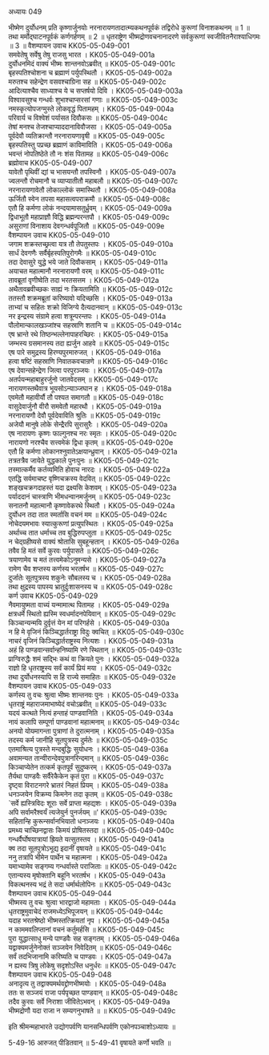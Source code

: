 अध्यायः 049

भीष्मेण दुर्योधनम् प्रति कृष्णार्जुनयोः नरनारायणतादात्म्यकथनपूर्वकं तद्विरोधे कुरूणां विनाशकथनम् ॥ 1 ॥ तथा मर्मोद्घाटनपूर्वकं कर्णगर्हणम् ॥ 2 ॥ धृतराष्ट्रेण भीष्मद्रोणवचनानादरणे सर्वकुरूणां स्वजीवितनैराश्याधिगमः ॥ 3 ॥
वैशम्पायन उवाच 	KK05-05-049-001  
समवेतेषु सर्वेषु तेषु राजसु भारत ।	KK05-05-049-001a  
दुर्योधनमिदं वाक्यं भीष्मः शान्तनवोऽब्रवीत् ॥	KK05-05-049-001c  
बृहस्पतिश्चोशना च ब्रह्माणं पर्युपस्थितौ ।	KK05-05-049-002a  
मरुतश्च सहेन्द्रेण वसवश्चाग्रिना सह ॥	KK05-05-049-002c  
आदित्याश्चैव साध्याश्च ये च सप्तर्षयो दिवि ।	KK05-05-049-003a  
विश्वावसुश्च गन्धर्वः शुभाश्चाप्सरसां गणाः ॥	KK05-05-049-003c  
नमस्कृत्योपजग्मुस्ते लोकवृद्धं पितामहम् ।	KK05-05-049-004a  
परिवार्य च विश्वेशं पर्यासत दिवौकसः ॥	KK05-05-049-004c  
तेषां मनश्च तेजश्चाप्याददानाविवौजसा ।	KK05-05-049-005a  
पूर्वदेवौ व्यतिक्रान्तौ नरनारायणावृषी ॥	KK05-05-049-005c  
बृहस्पतिस्तु पप्रच्छ ब्रह्माणं काविमाविति ।	KK05-05-049-006a  
भवन्तं नोपतिष्ठेते तौ नः शंस पितामह ॥	KK05-05-049-006c  
ब्रह्मोवाच 	KK05-05-049-007  
यावेतौ पृथिवीं द्यां च भासयन्तौ तपस्विनौ ।	KK05-05-049-007a  
ज्वलन्तौ रोचमानौ च व्याप्यातीतौ महाबलौ ॥	KK05-05-049-007c  
नरनारायणावेतौ लोकाल्लोकं समास्थितौ ।	KK05-05-049-008a  
ऊर्जितौ स्वेन तपसा महासत्वपराक्रमौ ॥	KK05-05-049-008c  
एतौ हि कर्मणा लोकं नन्दयामासतुर्ध्रुवम् ।	KK05-05-049-009a  
द्विधाभूतौ महाप्राज्ञौ विद्धि ब्रह्मन्परन्तपौ ।	KK05-05-049-009c  
असुराणां विनाशाय देवगन्धर्वपूजितौ ॥	KK05-05-049-009e  
वैशम्पायन उवाच 	KK05-05-049-010  
जगाम शक्रस्तच्छ्रत्वा यत्र तौ तेपतुस्तपः ।	KK05-05-049-010a  
सार्धं देवगणैः सर्वैर्बृहस्पतिपुरोगमैः ॥	KK05-05-049-010c  
तदा देवासुरे युद्धे भये जाते दिवौकसाम् ।	KK05-05-049-011a  
अयाचत महात्मानौ नरनारायणौ वरम् ॥	KK05-05-049-011c  
तावब्रूतां वृणीष्वेति तदा भरतसत्तम ।	KK05-05-049-012a  
अथैतावब्रवीच्छकः साह्यं नः क्रियतामिति ॥	KK05-05-049-012c  
ततस्तौ शक्रमब्रूतां करिष्यावो यदिच्छसि ।	KK05-05-049-013a  
ताभ्यां च सहितः शक्रो विजिग्ये दैत्यदानवान् ॥	KK05-05-049-013c  
नर इन्द्रस्य संग्रामे हत्वा शत्रून्परन्तपः ।	KK05-05-049-014a  
पौलोमान्कालखञ्जांश्च सहस्राणि शतानि च ॥	KK05-05-049-014c  
एष भ्रान्ते रथे तिष्ठन्भल्लेनापाहरच्छिरः ।	KK05-05-049-015a  
जम्भस्य ग्रसमानस्य तदा ह्यर्जुन आहवे ॥	KK05-05-049-015c  
एष पारे समुद्रस्य हिरण्यपुरमारुजत् ।	KK05-05-049-016a  
हत्वा षष्टिं सहस्राणि निवातकवचान्रणे ॥	KK05-05-049-016c  
एष देवान्सहेन्द्रेण जित्वा परपुरञ्जयः ।	KK05-05-049-017a  
अतर्पयन्महाबाहुरर्जुनो जातवेदसम् ॥	KK05-05-049-017c  
नारायणस्तथैवात्र भूयसोऽन्याञ्जघान ह ।	KK05-05-049-018a  
एवमेतौ महावीर्यौ तौ पश्यत समागतौ ॥	KK05-05-049-018c  
वासुदेवार्जुनौ वीरौ समवेतौ महारथौ ।	KK05-05-049-019a  
नरनारायणौ देवौ पूर्वदेवाविति श्रुतिः ॥	KK05-05-049-019c  
अजेयौ मानुषे लोके सेन्द्रैरपि सुरासुरैः ।	KK05-05-049-020a  
एष नारायणः कृष्णः फाल्गुनश्च नरः स्मृतः ।	KK05-05-049-020c  
नारायणो नरश्चैव सत्त्वमेकं द्विधा कृतम् ॥	KK05-05-049-020e  
एतौ हि कर्मणा लोकानश्नुवातेऽक्षयान्ध्रुवान् ।	KK05-05-049-021a  
तत्रतत्रैव जायेते युद्धकाले पुनःपुनः ॥	KK05-05-049-021c  
तस्मात्कर्मैव कर्तव्यमिति होवाच नारदः ।	KK05-05-049-022a  
एतद्धि सर्वमाचष्ट वृष्णिचक्रस्य वेदवित् ॥	KK05-05-049-022c  
शङ्खचक्रगदाहस्तं यदा द्रक्ष्यसि केशवम् ।	KK05-05-049-023a  
पर्याददानं चास्त्राणि भीमधन्वानमर्जुनम् ॥	KK05-05-049-023c  
सनातनौ महात्मानौ कृष्णावेकरथे स्थितौ ।	KK05-05-049-024a  
दुर्योधन तदा तात स्मर्तासि वचनं मम ॥	KK05-05-049-024c  
नोचेदयमभावः स्यात्कुरूणां प्रत्युपस्थितः ।	KK05-05-049-025a  
अर्थाच्च तात धर्माच्च तव बुद्धिरुपप्लुता ॥	KK05-05-049-025c  
न चेद्ग्रहीष्यसे वाक्यं श्रोतासि सुबहून्हतान् ।	KK05-05-049-026a  
तवैव हि मतं सर्वे कुरवः पर्युपासते ॥	KK05-05-049-026c  
त्रयाणामेव च मतं तत्त्वमेकोऽनुमन्यसे ।	KK05-05-049-027a  
रामेण चैव शप्तस्य कर्णस्य भरतर्षभ ॥	KK05-05-049-027c  
दुर्जातेः सूतपुत्रस्य शकुनेः सौबलस्य च ।	KK05-05-049-028a  
तथा क्षुद्रस्य पापस्य भ्रातुर्दुःशासनस्य च ॥	KK05-05-049-028c  
कर्ण उवाच 	KK05-05-049-029  
नैवमायुष्मता वाच्यं यन्मामात्थ पितामह ।	KK05-05-049-029a  
क्षत्रधर्मे स्थितो ह्यस्मि स्वधर्मादनपेयिवान् ॥	KK05-05-049-029c  
किञ्चान्यन्मयि दुर्वृत्तं येन मां परिगर्हसे ।	KK05-05-049-030a  
न हि मे वृजिनं किञ्चिद्धार्तराष्ट्रा विदुः क्वचित् ॥	KK05-05-049-030c  
नाचरं वृजिनं किञ्चिद्धार्तराष्ट्रस्य नित्यशः ।	KK05-05-049-031a  
अहं हि पाण्डवान्सर्वान्हनिष्यामि रणे स्थितान् ॥	KK05-05-049-031c  
प्राग्विरुद्धैः शमं सद्भिः कथं वा क्रियते पुनः ।	KK05-05-049-032a  
राज्ञो हि धृतराष्ट्रस्य सर्वं कार्यं प्रियं मया ।	KK05-05-049-032c  
तथा दुर्योधनस्यापि स हि राज्ये समाहितः ॥	KK05-05-049-032e  
वैशम्पायन उवाच 	KK05-05-049-033  
कर्णस्य तु वचः श्रुत्वा भीष्मः शान्तनवः पुनः ।	KK05-05-049-033a  
धृतराष्ट्रं महाराजमाभाष्येदं वचोऽब्रवीत् ॥	KK05-05-049-033c  
यदयं कत्थते नित्यं हन्ताहं पाण्डवानिति ।	KK05-05-049-034a  
नायं कलापि सम्पूर्णा पाण्डवानां महात्मनाम् ॥	KK05-05-049-034c  
अनयो योयमागन्ता पुत्राणां ते दुरात्मनाम् ।	KK05-05-049-035a  
तदस्य कर्म जानीहि सूतपुत्रस्य दुर्मतेः ॥	KK05-05-049-035c  
एतमाश्रित्य पुत्रस्ते मन्दबुद्धिः सुयोधनः ।	KK05-05-049-036a  
अवामन्यत तान्वीरान्देवपुत्रानरिन्दमान् ॥	KK05-05-049-036c  
किञ्चाप्येतेन तत्कर्म कृतपूर्वं सुदुष्करम् ।	KK05-05-049-037a  
तैर्यथा पाण्डवैः सर्वैरेकैकेन कृतं पुरा ॥	KK05-05-049-037c  
दृष्ट्वा विराटनगरे भ्रातरं निहतं प्रियम् ।	KK05-05-049-038a  
धनञ्जयेन विक्रम्य किमनेन तदा कृतम् ॥	KK05-05-049-038c  
`सर्वे ह्यस्त्रिविदः शूराः सर्वे प्राप्ता महद्यशः ।	KK05-05-049-039a  
अपि सर्वामरैश्वर्यं त्यजेयुर्न पुनर्जयम् ॥'	KK05-05-049-039c  
सहितान्हि कुरून्सर्वानभियातो धनञ्जयः ।	KK05-05-049-040a  
प्रमथ्य चाच्छिनद्वासः किमयं प्रोषितस्तदा ॥	KK05-05-049-040c  
गन्धर्वैर्घोषयात्रायां ह्रियते यत्सुतस्तव ।	KK05-05-049-041a  
क्व तदा सूतपुत्रोऽभूद्य इदानीं वृषायते ॥	KK05-05-049-041c  
ननु तत्रापि भीमेन पार्थेन च महात्मना ।	KK05-05-049-042a  
यमाभ्यामेव सङ्गम्य गन्धर्वास्ते पराजिताः ॥	KK05-05-049-042c  
एतान्यस्य मृषोक्तानि बहूनि भरतर्षभ ।	KK05-05-049-043a  
विकत्थनस्य भद्रं ते सदा धर्मार्थलोपिनः ॥	KK05-05-049-043c  
वैशम्पायन उवाच 	KK05-05-049-044  
भीष्मस्य तु वचः श्रुत्वा भारद्वाजो महामताः ।	KK05-05-049-044a  
धृतराष्ट्रमुवाचेदं राजमध्येऽभिपूजयन् ॥	KK05-05-049-044c  
यदाह भरतश्रेष्ठो भीष्मस्तत्क्रियतां नृप ।	KK05-05-049-045a  
न काममवलिप्तानां वचनं कर्तुमर्हसि ॥	KK05-05-049-045c  
पुरा युद्धात्साधु मन्ये पाण्डवैः सह सङ्गतम् ।	KK05-05-049-046a  
यद्वाक्यमर्जुनेनोक्तं सञ्जयेन निवेदितम् ॥	KK05-05-049-046c  
सर्वं तदभिजानामि करिष्यति च पाण्डवः ।	KK05-05-049-047a  
न ह्यस्य त्रिषु लोकेषु सदृशोऽस्ति धनुर्धरः ॥	KK05-05-049-047c  
वैशम्पायन उवाच 	KK05-05-049-048  
अनादृत्य तु तद्वाक्यमर्थवद्द्रोणभीष्मयोः ।	KK05-05-049-048a  
ततः स सञ्जयं राजा पर्यपृच्छत पाण्डवान् ॥	KK05-05-049-048c  
तदैव कुरवः सर्वे निराशा जीवितेऽभवन् ।	KK05-05-049-049a  
भीष्मद्रोणौ यदा राजा न सम्यगनुभाषते ॥ ॥	KK05-05-049-049c  

इति श्रीमन्महाभारते उद्योगपर्वणि यानसन्धिपर्वणि एकोनपञ्चाशोऽध्यायः ॥

5-49-16 आरुजत् पीडितवान् ॥ 5-49-41 वृषायते कर्णो भवति ॥
